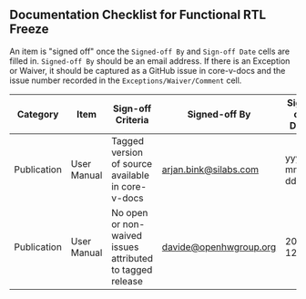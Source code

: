 ## Documentation Checklist for Functional RTL Freeze
An item is "signed off" once the `Signed-off By` and `Sign-off Date` cells are filled in. `Signed-off By` should be an email address.  If there is an Exception or Waiver, it should be captured as a GitHub issue in core-v-docs and the issue number recorded in the `Exceptions/Waiver/Comment` cell.

| Category              | Item                           | Sign-off Criteria                                                      | Signed-off By            | Sign-off Date  | Exceptions/Waiver/Comment             |
| --------------------- | ------------------------------ | ---------------------------------------------------------------------- | ------------------------ | ---------- | ------------------------------------- |
| Publication           | User Manual                    | Tagged version of source available in core-v-docs                      | arjan.bink@silabs.com    | yyyy-mm-dd |                                       |
| Publication           | User Manual                    | No open or non-waived issues attributed to tagged release              | davide@openhwgroup.org   | 2020-12-09 |                                       |
